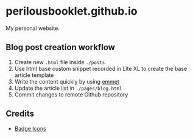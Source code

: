 # perilousbooklet.github.io

My personal website.

<!-- TODO: Github Actions that automatically create a post on my Linkedin profile whenever a new article is pushed in `/posts`. -->

## Blog post creation workflow

1. Create new `.html` file inside `./posts`
2. Use html base custom snippet recorded in Lite XL to create the base article template
3. Write the content quickly by using [emmet](https://docs.emmet.io/)
4. Update the article list in `./pages/blog.html`
5. Commit changes to remote Github repository

## Credits

- [Badge Icons](https://simpleicons.org/)
